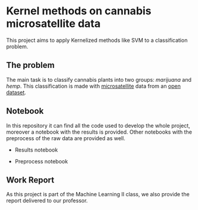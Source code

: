 # Kernel methods on cannabis microsatellite data

This project aims to apply Kernelized methods like SVM to a classification problem.

## The problem

The main task is to classify cannabis plants into two groups: _marijuana_ and _hemp_. This classification is made with [microsatellite](https://en.wikipedia.org/wiki/Microsatellite) data from an [open dataset](https://datadryad.org/stash/dataset/doi:10.5061/dryad.p2d8h).

## Notebook

In this repository it can find all the code used to develop the whole project, moreover a notebook with the results is provided. Other notebooks with the preprocess of the raw data are provided as well.

* Results notebook

* Preprocess notebook


## Work Report

As this project is part of the Machine Learning II class, we also provide the report delivered to our professor.
